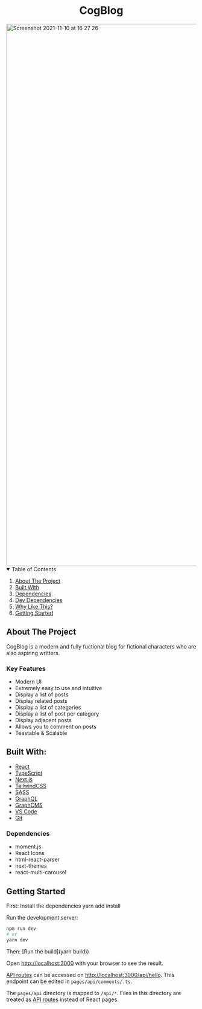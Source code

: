 <h1 align="center">CogBlog</h1>

<img width="1436" alt="Screenshot 2021-11-10 at 16 27 26" src="https://user-images.githubusercontent.com/43752457/141142004-55c590c9-8601-4cbc-85b8-e05b40818a68.png">

<!-- TABLE OF CONTENTS -->
<details open="open">
  <summary>Table of Contents</summary>
  <ol>
    <li><a href="#about-the-project">About The Project</a></li>
    <li><a href="#built-with">Built With</a></li>
    <li><a href="#dependencies">Dependencies</a></li>
    <li><a href="#dev-dependencies">Dev Dependencies</a></li>
    <li><a href="#why-react">Why Like This?</a></li>
    <li><a href="#getting-stsrted">Getting Started</a></li>
  </ol>
</details>

## About The Project

CogBlog is a modern and fully fuctional blog for fictional characters who are also aspiring writters.

### Key Features

- Modern UI
- Extremely easy to use and intuitive
- Display a list of posts
- Display related posts
- Display a list of categories
- Display a list of post per category
- Display adjacent posts
- Allows you to comment on posts
- Teastable & Scalable

## Built With:

- [React](https://reactjs.org/)
- [TypeScript](https://www.typescriptlang.org/)
- [Next.js](https://nextjs.org/)
- [TailwindCSS](https://tailwindcss.com/)
- [SASS](https://sass-lang.com/)
- [GraphQL](https://graphql.org/)
- [GraphCMS](https://graphcms.com/)
- [VS Code](https://code.visualstudio.com/)
- [Git](https://git-scm.com/)

### Dependencies

- moment.js
- React Icons
- html-react-parser
- next-themes
- react-multi-carousel

## Getting Started

First: Install the dependencies yarn add install

Run the development server:

```bash
npm run dev
# or
yarn dev
```

Then: [Run the build](yarn build)) 


Open [http://localhost:3000](http://localhost:3000) with your browser to see the result.

[API routes](https://nextjs.org/docs/api-routes/introduction) can be accessed on [http://localhost:3000/api/hello](http://localhost:3000/api/hello). This endpoint can be edited in `pages/api/comments/.ts`.

The `pages/api` directory is mapped to `/api/*`. Files in this directory are treated as [API routes](https://nextjs.org/docs/api-routes/introduction) instead of React pages.
